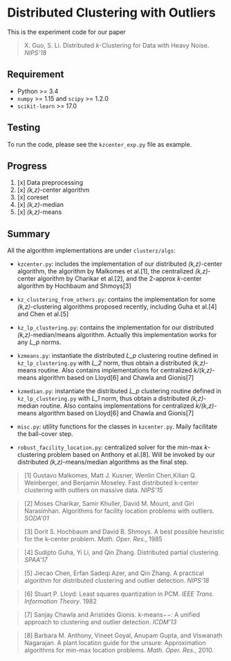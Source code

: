 # Distributed Clustering with Outliers
This is the experiment code for our paper

> X. Guo, S. Li. Distributed _k_-Clustering for Data with Heavy Noise. _NIPS'18_

## Requirement
* Python >= 3.4
* `numpy` >= 1.15 and `scipy` >= 1.2.0
* `scikit-learn` >= 17.0


## Testing
To run the code, please see the `kzcenter_exp.py` file as example.


## Progress

1. [x] Data preprocessing
2. [x] _(k,z)_-center algorithm
3. [x] coreset
4. [x] _(k,z)_-median
5. [x] _(k,z)_-means


## Summary

All the algorithm implementations are under `clusterz/algs`:

* `kzcenter.py`: includes the implementation of our distributed _(k,z)_-center algorithm,
the algorithm by Malkomes et al.[1], the centralized _(k,z)_-center algorithm by
Charikar et al.[2], and the 2-approx _k_-center algorithm by Hochbaum and Shmoys[3]

* `kz_clustering_from_others.py`: contains the implementation for some _(k,z)_-clustering
algorithms proposed recently, including Guha et al.[4] and Chen et al.[5]

* `kz_lp_clustering.py`: contains the implementation for our distributed _(k,z)_-median/means
algorithm. Actually this implementation works for any _L_p_ norms.

* `kzmeans.py`: instantiate the distributed _L_p_ clustering routine defined in `kz_lp_clustering.py`
with _L_2_ norm, thus obtain a distributed _(k,z)_-means routine. Also contains implementations
for centralized _k/(k,z)_-means algorithm based on Lloyd[6] and Chawla and Gionis[7]

* `kzmedian.py`: instantiate the distributed _L_p_ clustering routine defined in `kz_lp_clustering.py`
with _L_1_ norm, thus obtain a distributed _(k,z)_-median routine. Also contains implementations
for centralized _k/(k,z)_-means algorithm based on Lloyd[6] and Chawla and Gionis[7]

* `misc.py`: utility functions for the classes in `kzcenter.py`. Maily facilitate the
ball-cover step.

* `robust_facility_location.py`: centralized solver for the min-max _k_-clustering problem based on Anthony et al.[8].
Will be invoked by our distributed _(k,z)_-means/median algorithms as the final step.

> [1] Gustavo Malkomes, Matt J. Kusner, Wenlin Chen,Kilian Q. Weinberger, and Benjamin Moseley.
Fast distributed k-center clustering with outliers on massive data. _NIPS'15_

> [2] Moses Charikar, Samir Khuller, David M. Mount, and Giri Narasimhan.
Algorithms for facility location problems with outliers. _SODA'01_

> [3] Dorit S. Hochbaum and David B. Shmoys.
A best possible heuristic for the k-center problem. _Math. Oper. Res._, 1985

> [4] Sudipto Guha, Yi Li, and Qin Zhang.
Distributed partial clustering. _SPAA'17_

> [5] Jiecao Chen, Erfan Sadeqi Azer, and Qin Zhang.
A practical algorithm for distributed clustering and outlier detection. _NIPS'18_

> [6] Stuart P. Lloyd:
Least squares quantization in PCM. _IEEE Trans. Information Theory_. 1982

> [7] Sanjay Chawla and Aristides Gionis.
k-means−−: A unified approach to clustering and outlier detection. _ICDM'13_

> [8] Barbara M. Anthony, Vineet Goyal, Anupam Gupta, and Viswanath Nagarajan.
A plant location guide for the unsure: Approximation algorithms for min-max location problems.
_Math. Oper. Res._, 2010.
